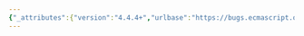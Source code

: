 ```yaml
---
{"_attributes":{"version":"4.4.4+","urlbase":"https://bugs.ecmascript.org/","maintainer":"dherman@mozilla.com"},"bug":{"bug_id":2042,"creation_ts":"2013-10-02 22:37:00 -0700","short_desc":"14.4.12: YieldExpression RHSs missing phrases","delta_ts":"2013-10-22 12:24:15 -0700","product":"Draft for 6th Edition","component":"editorial issue","version":"Rev 19: September 27, 2013 Draft","rep_platform":"All","op_sys":"All","bug_status":"RESOLVED","resolution":"WONTFIX","priority":"Normal","bug_severity":"normal","everconfirmed":true,"reporter":{"uid":"jmdyck","name":"Michael Dyck"},"assigned_to":{"uid":"allen","name":"Allen Wirfs-Brock"},"long_desc":[{"commentid":5824,"comment_count":0,"who":{"uid":"jmdyck","name":"Michael Dyck"},"bug_when":"2013-10-02 22:37:39 -0700","thetext":"In 14.4.12 \"Runtime Semantics: Evaluation\",\ngroup 5 is headed by:\n    YieldExpression : yield AssignmentExpression\nand group 6 by:\n    YieldExpression : yield * AssignmentExpression\n\nIn each case, the RHS is missing phrase(s) from the defining production."},{"commentid":5937,"comment_count":1,"who":{"uid":"allen","name":"Allen Wirfs-Brock"},"bug_when":"2013-10-22 12:24:15 -0700","thetext":"the convention I'm now following is that I don't replicate [syntactic annotations] in the production that label semantic rules"}]}}
---
```

